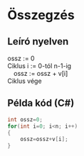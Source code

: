 # Összegzés

## Leíró nyelven

ossz := 0<br>
Ciklus i := 0-tól n-1-ig<br>
&emsp;ossz := ossz + v[i]<br>
Ciklus vége<br>

## Példa kód (C#)

```cs
int ossz=0;
for(int i=0; i<n; i++)
{
    ossz=ossz+v[i];
}
```
